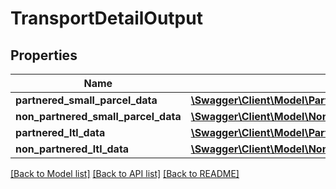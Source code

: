 # TransportDetailOutput

## Properties
Name | Type | Description | Notes
------------ | ------------- | ------------- | -------------
**partnered_small_parcel_data** | [**\Swagger\Client\Model\PartneredSmallParcelDataOutput**](PartneredSmallParcelDataOutput.md) |  | [optional] 
**non_partnered_small_parcel_data** | [**\Swagger\Client\Model\NonPartneredSmallParcelDataOutput**](NonPartneredSmallParcelDataOutput.md) |  | [optional] 
**partnered_ltl_data** | [**\Swagger\Client\Model\PartneredLtlDataOutput**](PartneredLtlDataOutput.md) |  | [optional] 
**non_partnered_ltl_data** | [**\Swagger\Client\Model\NonPartneredLtlDataOutput**](NonPartneredLtlDataOutput.md) |  | [optional] 

[[Back to Model list]](../README.md#documentation-for-models) [[Back to API list]](../README.md#documentation-for-api-endpoints) [[Back to README]](../README.md)


